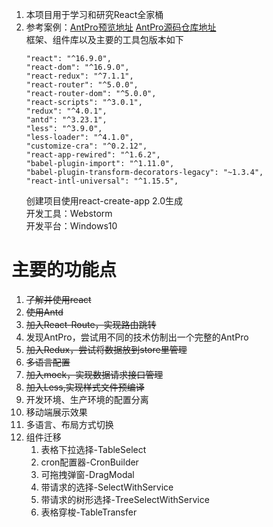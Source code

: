 1. 本项目用于学习和研究React全家桶
2. 参考案例：[AntPro预览地址](https://preview.pro.ant.design)    [AntPro源码仓库地址](https://github.com/ant-design/ant-design-pro)  
   框架、组件库以及主要的工具包版本如下
   ```
   "react": "^16.9.0",
   "react-dom": "^16.9.0",
   "react-redux": "^7.1.1",
   "react-router": "^5.0.0",
   "react-router-dom": "^5.0.0",
   "react-scripts": "^3.0.1",
   "redux": "^4.0.1",
   "antd": "^3.23.1",
   "less": "^3.9.0",
   "less-loader": "^4.1.0",
   "customize-cra": "^0.2.12",
   "react-app-rewired": "^1.6.2",
   "babel-plugin-import": "^1.11.0",
   "babel-plugin-transform-decorators-legacy": "~1.3.4",
   "react-intl-universal": "^1.15.5",
   ```
   创建项目使用react-create-app 2.0生成  
   开发工具：Webstorm  
   开发平台：Windows10
   
# 主要的功能点
1. ~~了解并使用react~~
2. ~~使用Antd~~
3. ~~加入React-Route，实现路由跳转~~
4. 发现AntPro，尝试用不同的技术仿制出一个完整的AntPro
5. ~~加入Redux，尝试将数据放到store里管理~~
6. ~~多语言配置~~
7. ~~加入mock，实现数据请求接口管理~~
8. ~~加入Less,实现样式文件预编译~~
9. 开发环境、生产环境的配置分离
10. 移动端展示效果
11. 多语言、布局方式切换
12. 组件迁移
    1. 表格下拉选择-TableSelect
    2. cron配置器-CronBuilder
    3. 可拖拽弹窗-DragModal
    4. 带请求的选择-SelectWithService
    5. 带请求的树形选择-TreeSelectWithService
    6. 表格穿梭-TableTransfer